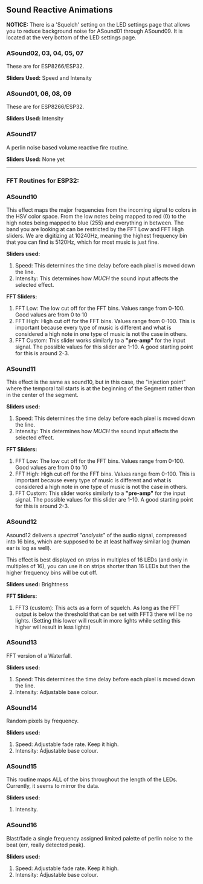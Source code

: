 ## Sound Reactive Animations

**NOTICE:** There is a 'Squelch' setting on the LED settings page that allows you to reduce background noise for ASound01 through ASound09. It is located at the very bottom of the LED settings page.

### ASound02, 03, 04, 05, 07
These are for ESP8266/ESP32.

**Sliders Used:** Speed and Intensity

### ASound01, 06, 08, 09
These are for ESP8266/ESP32.

**Sliders Used:** Intensity

### ASound17
A perlin noise based volume reactive fire routine.

**Sliders Used:** None yet


***

### FFT Routines for ESP32:
### ASound10
This effect maps the major frequencies from the incoming signal to colors in the HSV color space. From the low notes being mapped to red (0) to the high notes being mapped to blue (255) and everything in between. The band you are looking at can be restricted by the FFT Low and FFT High sliders. We are digitizing at 10240Hz, meaning the highest frequency bin that you can find is 5120Hz, which for most music is just fine.
 
**Sliders used:**
1. Speed: This determines the time delay before each pixel is moved down the line.
1. Intensity: This determines how _MUCH_ the sound input affects the selected effect.

**FFT Sliders:**
1. FFT Low: The low cut off for the FFT bins. Values range from 0-100. Good values are from 0 to 10
1. FFT High: High cut off for the FFT bins. Values range from 0-100. This is important because every type of music is different and what is considered a high note in one type of music is not the case in others. 
1. FFT Custom: This slider works similarly to a **"pre-amp"** for the input signal. The possible values for this slider are 1-10. A good starting point for this is around 2-3.

### ASound11 
This effect is the same as sound10, but in this case, the "injection point" where the temporal tail starts is at the beginning of the Segment rather than in the center of the segment.

**Sliders used:**
1. Speed: This determines the time delay before each pixel is moved down the line.
1. Intensity: This determines how _MUCH_ the sound input affects the selected effect.

**FFT Sliders:**
1. FFT Low: The low cut off for the FFT bins. Values range from 0-100. Good values are from 0 to 10
1. FFT High: High cut off for the FFT bins. Values range from 0-100. This is important because every type of music is different and what is considered a high note in one type of music is not the case in others. 
1. FFT Custom: This slider works similarly to a **"pre-amp"** for the input signal. The possible values for this slider are 1-10. A good starting point for this is around 2-3.

### ASound12
Asound12 delivers a _spectral "analysis"_ of the audio signal, compressed into 16 bins, which are supposed to be at least halfway similar log (human ear is log as well).
 
This effect is best displayed on strips in multiples of 16 LEDs (and only in multiples of 16), you can use it on strips shorter than 16 LEDs but then the higher frequency bins will be cut off.

**Sliders used:** Brightness

**FFT Sliders:** 
1. FFT3 (custom): This acts as a form of squelch. As long as the FFT output is below the threshold that can be set with FFT3 there will be no lights. (Setting this lower will result in more lights while setting this higher will result in less lights)

### ASound13
FFT version of a Waterfall.

**Sliders used:**
1. Speed: This determines the time delay before each pixel is moved down the line.
1. Intensity: Adjustable base colour.

### ASound14
Random pixels by frequency.

**Sliders used:**
1. Speed: Adjustable fade rate. Keep it high.
1. Intensity: Adjustable base colour.

### ASound15
This routine maps ALL of the bins throughout the length of the LEDs. Currently, it seems to mirror the data.

**Sliders used:**
1. Intensity.

### ASound16
Blast/fade a single frequency assigned limited palette of perlin noise to the beat (err, really detected peak).

**Sliders used:**
1. Speed: Adjustable fade rate. Keep it high.
1. Intensity: Adjustable base colour.
